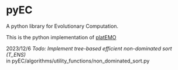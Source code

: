 # pyEC
A python library for Evolutionary Computation.

This is the python implementation of [platEMO](https://github.com/BIMK/PlatEMO)

2023/12/6 *Todo: Implement tree-based efficient non-dominated sort (T_ENS)* \
in pyEC/algorithms/utility_functions/non_dominated_sort.py